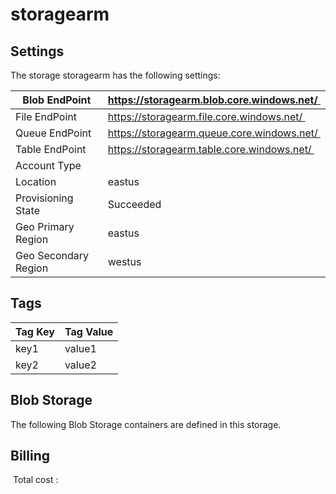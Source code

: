 # storagearm

## Settings
The storage storagearm has the following settings:

| Blob EndPoint | https://storagearm.blob.core.windows.net/  |
| --- | --- |
| File EndPoint | https://storagearm.file.core.windows.net/  |
| Queue EndPoint | https://storagearm.queue.core.windows.net/  |
| Table EndPoint | https://storagearm.table.core.windows.net/  |
| Account Type |   |
| Location | eastus  |
| Provisioning State | Succeeded  |
| Geo Primary Region | eastus  |
| Geo Secondary Region | westus  |


## Tags


| Tag Key | Tag Value |
| --- | --- |
| key1  | value1  |
| key2  | value2  |

## Blob Storage
The following Blob Storage containers are defined in this storage. 






## Billing
 Total cost : 

